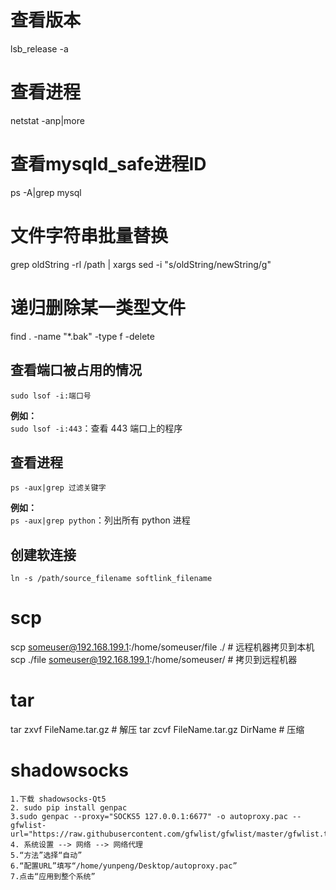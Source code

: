 # 查看版本
lsb_release -a

# 查看进程
netstat -anp|more

# 查看mysqld_safe进程ID  
ps -A|grep mysql 

# 文件字符串批量替换
grep oldString -rl /path | xargs sed -i "s/oldString/newString/g"

# 递归删除某一类型文件
find . -name "*.bak" -type f -delete

## 查看端口被占用的情况
`sudo lsof -i:端口号`

**例如：**  
`sudo lsof -i:443`：查看 443 端口上的程序

## 查看进程
`ps -aux|grep 过滤关键字`

**例如：**  
`ps -aux|grep python`：列出所有 python 进程


## 创建软连接
`ln -s /path/source_filename softlink_filename`


# scp
scp someuser@192.168.199.1:/home/someuser/file ./    # 远程机器拷贝到本机
scp ./file someuser@192.168.199.1:/home/someuser/    # 拷贝到远程机器

# tar
tar zxvf FileName.tar.gz    # 解压
tar zcvf FileName.tar.gz DirName    # 压缩

# shadowsocks
```
1.下载 shadowsocks-Qt5
2. sudo pip install genpac
3.sudo genpac --proxy="SOCKS5 127.0.0.1:6677" -o autoproxy.pac --gfwlist-url="https://raw.githubusercontent.com/gfwlist/gfwlist/master/gfwlist.txt"
4. 系统设置 --> 网络 --> 网络代理 
5.“方法”选择“自动”
6.“配置URL”填写“/home/yunpeng/Desktop/autoproxy.pac”
7.点击“应用到整个系统”
```
